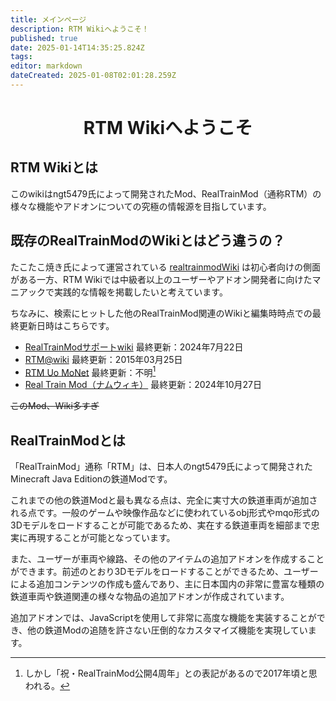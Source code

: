 ```yaml
---
title: メインページ
description: RTM Wikiへようこそ！
published: true
date: 2025-01-14T14:35:25.824Z
tags: 
editor: markdown
dateCreated: 2025-01-08T02:01:28.259Z
---
```


<h1 style="text-align:center">RTM Wikiへようこそ</h1>


## RTM Wikiとは

このwikiはngt5479氏によって開発されたMod、RealTrainMod（通称RTM）の様々な機能やアドオンについての究極の情報源を目指しています。

## 既存のRealTrainModのWikiとはどう違うの？

たこたこ焼き氏によって運営されている <a href="https://gamerch.com/realtrainmod/" target="_blank">realtrainmodWiki</a> は初心者向けの側面がある一方、RTM Wikiでは中級者以上のユーザーやアドオン開発者に向けたマニアックで実践的な情報を掲載したいと考えています。

ちなみに、検索にヒットした他のRealTrainMod関連のWikiと編集時時点での最終更新日時はこちらです。
* <a href="https://wikiwiki.jp/rtm-sub/" target="_blank">RealTrainModサポートwiki</a> 最終更新：2024年7月22日
* <a href="https://w.atwiki.jp/ngtmods/" target="_blank">RTM@wiki</a> 最終更新：2015年03月25日
* <a href="http://rtm-uo-monet.wikidot.com/" target="_blank">RTM Uo MoNet</a> 最終更新：不明[^1]
* <a href="https://namu.wiki/w/Real%20Train%20Mod" target="_blank">Real Train Mod（ナムウィキ）</a> 最終更新：2024年10月27日

~~このMod、Wiki多すぎ~~

## RealTrainModとは

「RealTrainMod」通称「RTM」は、日本人のngt5479氏によって開発されたMinecraft Java Editionの鉄道Modです。

これまでの他の鉄道Modと最も異なる点は、完全に実寸大の鉄道車両が追加される点です。一般のゲームや映像作品などに使われているobj形式やmqo形式の3Dモデルをロードすることが可能であるため、実在する鉄道車両を細部まで忠実に再現することが可能となっています。

また、ユーザーが車両や線路、その他のアイテムの追加アドオンを作成することができます。前述のとおり3Dモデルをロードすることができるため、ユーザーによる追加コンテンツの作成も盛んであり、主に日本国内の非常に豊富な種類の鉄道車両や鉄道関連の様々な物品の追加アドオンが作成されています。

追加アドオンでは、JavaScriptを使用して非常に高度な機能を実装することができ、他の鉄道Modの追随を許さない圧倒的なカスタマイズ機能を実現しています。

[^1]: しかし「祝・RealTrainMod公開4周年」との表記があるので2017年頃と思われる。
